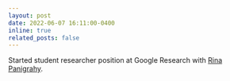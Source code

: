 ```yaml
---
layout: post
date: 2022-06-07 16:11:00-0400
inline: true
related_posts: false
---
```


Started student researcher position at Google Research with <a href='https://www.linkedin.com/in/rina-panigrahy-7ba2242'>Rina Panigrahy</a>.
